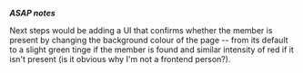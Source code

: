 ___ASAP notes___

Next steps would be adding a UI that confirms whether the member is present by changing the background colour of the page -- from its default to a slight green tinge if the member is found and similar intensity of red if it isn't present (is it obvious why I'm not a frontend person?).
